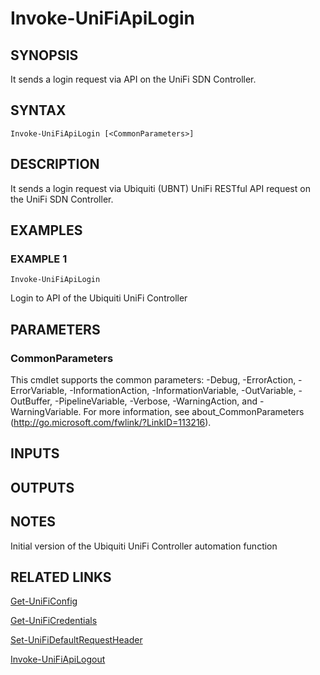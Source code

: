 ﻿---
external help file: UniFiTooling-help.xml
HelpVersion: 1.1.0
Locale: en-US
Module Guid: 7fff91a0-02eb-4df2-84d5-c7d3cd7f7a5d
Module Name: UniFiTooling
online version: https://github.com/Enatec/UniFiTooling/raw/master/docs/Invoke-UniFiApiLogin.md
schema: 2.0.0
---

# Invoke-UniFiApiLogin

## SYNOPSIS
It sends a login request via API on the UniFi SDN Controller.

## SYNTAX

```
Invoke-UniFiApiLogin [<CommonParameters>]
```

## DESCRIPTION
It sends a login request via Ubiquiti (UBNT) UniFi RESTful API request on the UniFi SDN Controller.

## EXAMPLES

### EXAMPLE 1
```
Invoke-UniFiApiLogin
```

Login to API of the Ubiquiti UniFi Controller

## PARAMETERS

### CommonParameters
This cmdlet supports the common parameters: -Debug, -ErrorAction, -ErrorVariable, -InformationAction, -InformationVariable, -OutVariable, -OutBuffer, -PipelineVariable, -Verbose, -WarningAction, and -WarningVariable.
For more information, see about_CommonParameters (http://go.microsoft.com/fwlink/?LinkID=113216).

## INPUTS

## OUTPUTS

## NOTES
Initial version of the Ubiquiti UniFi Controller automation function

## RELATED LINKS

[Get-UniFiConfig]()

[Get-UniFiCredentials]()

[Set-UniFiDefaultRequestHeader]()

[Invoke-UniFiApiLogout]()

